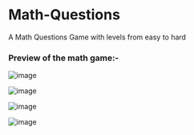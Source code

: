 # Math-Questions
A Math Questions Game with levels from easy to hard

### Preview of the math game:-

![image](https://user-images.githubusercontent.com/16564006/218278793-fdc0f20a-2ff1-4fa4-8c73-3394a131a418.png)

![image](https://user-images.githubusercontent.com/16564006/218278817-a03a2813-29d8-4c0f-8ede-18caf36b80db.png)

![image](https://user-images.githubusercontent.com/16564006/218278823-2ea0fb4a-fb5d-46be-84e3-9ab3f588f5af.png)

![image](https://user-images.githubusercontent.com/16564006/218278973-f0d87d88-2f7f-442c-b2b0-560656b7bec6.png)
